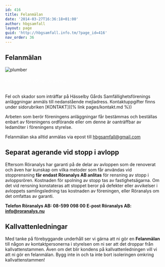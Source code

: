 ```yaml
---
id: 416
title: Felanmälan
date: '2014-03-27T16:36:18+01:00'
author: hbgsamfall
layout: page
guid: 'http://hbgsamfall.info.tm/?page_id=416'
nav_order: 36
---
```


## Felanmälan  
![plumber](/wp-content/uploads/2015/02/Underhållsplanering-W300.png)

###### <span style="color: #ffffff;">Permalink till början av texten</span>  
Fel och skador som inträffar på Hässelby Gårds Samfällighetsförenings anläggningar anmäls till nedanstående mejladress. 
Kontaktuppgifter finns under sidorubriken [KONTAKT]({% link pages/kontakt.md %})  

Arbeten som berör föreningens anläggningar får bestämmas och beställas enbart av föreningens ordförande eller om denne är oanträffbar av ledamöter i föreningens styrelse.

Felanmälan ska alltid anmälas via epost till hbgsamfall@gmail.com  

## Separat agerande vid stopp i avlopp
Eftersom Röranalys har garanti på de delar av avloppen som de renoverat och även har kunskap om vilka metoder som får användas vid stopprensning **får endast Röranalys AB anlitas** för rensning av stopp i avloppsrören. Kostnaden för spolning av stopp tas av fastighetsägarna. Om det vid rensning konstateras att stoppet beror på defekter eller avvikelser i avloppets samlingsledning tas kostnaden av föreningen, eller Röranalys om det omfattas av garanti. 

**Telefon Röranalys AB: 08-599 098 00** 
**E-post Röranalys AB: info@roranalys.nu**

## Kallvattenledningar
Med tanke på förebyggande underhåll ser vi gärna att ni gör en **Felanmälan** till någon av kontaktpersonerna i styrelsen om ni ser att det droppar från kallvattenstammen. Även om det blir kondens på kallvattenledningen vill vi att ni gör en felanmälan. Bygg inte in och ta inte bort isoleringen omkring kallvattenstammen!

